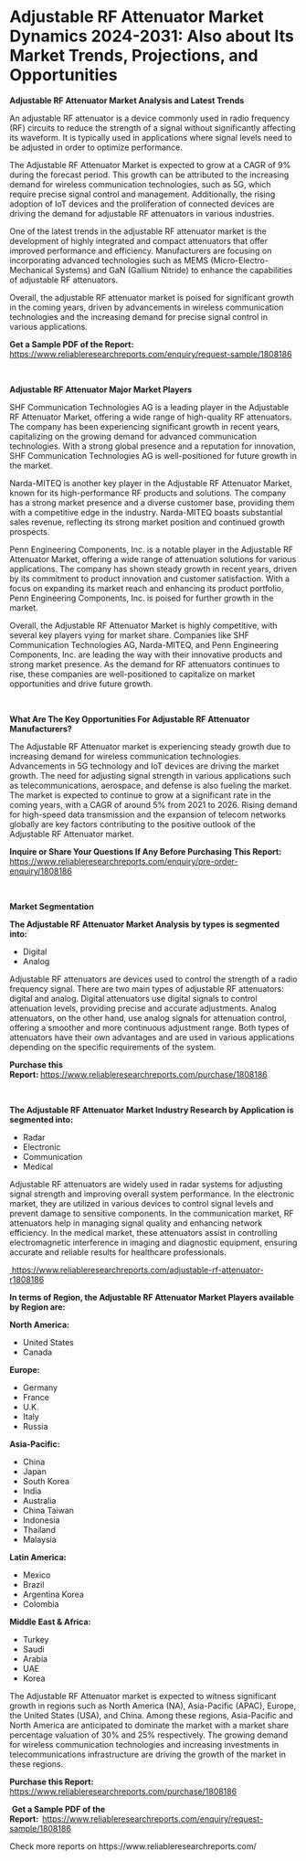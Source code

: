 <p><h1>Adjustable RF Attenuator Market Dynamics 2024-2031: Also about Its Market Trends, Projections, and Opportunities</h1></p><p><strong>Adjustable RF Attenuator Market Analysis and Latest Trends</strong></p>
<p><p>An adjustable RF attenuator is a device commonly used in radio frequency (RF) circuits to reduce the strength of a signal without significantly affecting its waveform. It is typically used in applications where signal levels need to be adjusted in order to optimize performance.</p><p>The Adjustable RF Attenuator Market is expected to grow at a CAGR of 9% during the forecast period. This growth can be attributed to the increasing demand for wireless communication technologies, such as 5G, which require precise signal control and management. Additionally, the rising adoption of IoT devices and the proliferation of connected devices are driving the demand for adjustable RF attenuators in various industries.</p><p>One of the latest trends in the adjustable RF attenuator market is the development of highly integrated and compact attenuators that offer improved performance and efficiency. Manufacturers are focusing on incorporating advanced technologies such as MEMS (Micro-Electro-Mechanical Systems) and GaN (Gallium Nitride) to enhance the capabilities of adjustable RF attenuators.</p><p>Overall, the adjustable RF attenuator market is poised for significant growth in the coming years, driven by advancements in wireless communication technologies and the increasing demand for precise signal control in various applications.</p></p>
<p><strong>Get a Sample PDF of the Report:&nbsp;</strong> <a href="https://www.reliableresearchreports.com/enquiry/request-sample/1808186">https://www.reliableresearchreports.com/enquiry/request-sample/1808186</a></p>
<p>&nbsp;</p>
<p><strong>Adjustable RF Attenuator Major Market Players</strong></p>
<p><p>SHF Communication Technologies AG is a leading player in the Adjustable RF Attenuator Market, offering a wide range of high-quality RF attenuators. The company has been experiencing significant growth in recent years, capitalizing on the growing demand for advanced communication technologies. With a strong global presence and a reputation for innovation, SHF Communication Technologies AG is well-positioned for future growth in the market.</p><p>Narda-MITEQ is another key player in the Adjustable RF Attenuator Market, known for its high-performance RF products and solutions. The company has a strong market presence and a diverse customer base, providing them with a competitive edge in the industry. Narda-MITEQ boasts substantial sales revenue, reflecting its strong market position and continued growth prospects.</p><p>Penn Engineering Components, Inc. is a notable player in the Adjustable RF Attenuator Market, offering a wide range of attenuation solutions for various applications. The company has shown steady growth in recent years, driven by its commitment to product innovation and customer satisfaction. With a focus on expanding its market reach and enhancing its product portfolio, Penn Engineering Components, Inc. is poised for further growth in the market.</p><p>Overall, the Adjustable RF Attenuator Market is highly competitive, with several key players vying for market share. Companies like SHF Communication Technologies AG, Narda-MITEQ, and Penn Engineering Components, Inc. are leading the way with their innovative products and strong market presence. As the demand for RF attenuators continues to rise, these companies are well-positioned to capitalize on market opportunities and drive future growth.</p></p>
<p>&nbsp;</p>
<p><strong>What Are The Key Opportunities For Adjustable RF Attenuator Manufacturers?</strong></p>
<p><p>The Adjustable RF Attenuator market is experiencing steady growth due to increasing demand for wireless communication technologies. Advancements in 5G technology and IoT devices are driving the market growth. The need for adjusting signal strength in various applications such as telecommunications, aerospace, and defense is also fueling the market. The market is expected to continue to grow at a significant rate in the coming years, with a CAGR of around 5% from 2021 to 2026. Rising demand for high-speed data transmission and the expansion of telecom networks globally are key factors contributing to the positive outlook of the Adjustable RF Attenuator market.</p></p>
<p><strong>Inquire or Share Your Questions If Any Before Purchasing This Report:</strong> <a href="https://www.reliableresearchreports.com/enquiry/pre-order-enquiry/1808186">https://www.reliableresearchreports.com/enquiry/pre-order-enquiry/1808186</a></p>
<p>&nbsp;</p>
<p><strong>Market Segmentation</strong></p>
<p><strong>The Adjustable RF Attenuator Market Analysis by types is segmented into:</strong></p>
<p><ul><li>Digital</li><li>Analog</li></ul></p>
<p><p>Adjustable RF attenuators are devices used to control the strength of a radio frequency signal. There are two main types of adjustable RF attenuators: digital and analog. Digital attenuators use digital signals to control attenuation levels, providing precise and accurate adjustments. Analog attenuators, on the other hand, use analog signals for attenuation control, offering a smoother and more continuous adjustment range. Both types of attenuators have their own advantages and are used in various applications depending on the specific requirements of the system.</p></p>
<p><strong>Purchase this Report:&nbsp;</strong><a href="https://www.reliableresearchreports.com/purchase/1808186">https://www.reliableresearchreports.com/purchase/1808186</a></p>
<p>&nbsp;</p>
<p><strong>The Adjustable RF Attenuator Market Industry Research by Application is segmented into:</strong></p>
<p><ul><li>Radar</li><li>Electronic</li><li>Communication</li><li>Medical</li></ul></p>
<p><p>Adjustable RF attenuators are widely used in radar systems for adjusting signal strength and improving overall system performance. In the electronic market, they are utilized in various devices to control signal levels and prevent damage to sensitive components. In the communication market, RF attenuators help in managing signal quality and enhancing network efficiency. In the medical market, these attenuators assist in controlling electromagnetic interference in imaging and diagnostic equipment, ensuring accurate and reliable results for healthcare professionals.</p></p>
<p><a href="https://www.reliableresearchreports.com/adjustable-rf-attenuator-r1808186">&nbsp;https://www.reliableresearchreports.com/adjustable-rf-attenuator-r1808186</a></p>
<p><strong>In terms of Region, the Adjustable RF Attenuator Market Players available by Region are:</strong></p>
<p>
    <p> <strong> North America: </strong>
        <ul>
            <li>United States</li>
            <li>Canada</li>
        </ul>
        </p> 
    <p> <strong> Europe: </strong>
        <ul>
            <li>Germany</li>
            <li>France</li>
            <li>U.K.</li>
            <li>Italy</li>
            <li>Russia</li>
        </ul>
        </p> 
    <p> <strong> Asia-Pacific: </strong>
        <ul>
            <li>China</li>
            <li>Japan</li>
            <li>South Korea</li>
            <li>India</li>
            <li>Australia</li>
            <li>China Taiwan</li>
            <li>Indonesia</li>
            <li>Thailand</li>
            <li>Malaysia</li>
        </ul>
        </p> 
    <p> <strong> Latin America: </strong>
        <ul>
            <li>Mexico</li>
            <li>Brazil</li>
            <li>Argentina Korea</li>
            <li>Colombia</li>
        </ul>
        </p> 
    <p> <strong> Middle East & Africa: </strong>
        <ul>
            <li>Turkey</li>
            <li>Saudi</li>
            <li>Arabia</li>
            <li>UAE</li>
            <li>Korea</li>
        </ul>
    </p>
    </p>
<p><p>The Adjustable RF Attenuator market is expected to witness significant growth in regions such as North America (NA), Asia-Pacific (APAC), Europe, the United States (USA), and China. Among these regions, Asia-Pacific and North America are anticipated to dominate the market with a market share percentage valuation of 30% and 25% respectively. The growing demand for wireless communication technologies and increasing investments in telecommunications infrastructure are driving the growth of the market in these regions.</p></p>
<p><strong>Purchase this Report: </strong><a href="https://www.reliableresearchreports.com/purchase/1808186">https://www.reliableresearchreports.com/purchase/1808186</a></p>
<p>&nbsp;<strong>Get a Sample PDF of the Report:&nbsp;&nbsp;</strong><a href="https://www.reliableresearchreports.com/enquiry/request-sample/1808186">https://www.reliableresearchreports.com/enquiry/request-sample/1808186</a></p>
<p><strong></strong></p>
<p>Check more reports on https://www.reliableresearchreports.com/</p>